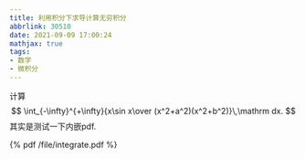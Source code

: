 ```yaml
---
title: 利用积分下求导计算无穷积分
abbrlink: 30510
date: 2021-09-09 17:00:24
mathjax: true
tags:
- 数学
- 微积分
---
```


计算
$$
\int_{-\infty}^{+\infty}{x\sin x\over (x^2+a^2)(x^2+b^2)}\,\mathrm dx.
$$
其实是测试一下内嵌pdf.

<!--more-->

{% pdf /file/integrate.pdf %}

